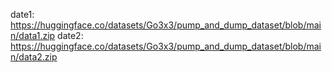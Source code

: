 date1: https://huggingface.co/datasets/Go3x3/pump_and_dump_dataset/blob/main/data1.zip
date2: https://huggingface.co/datasets/Go3x3/pump_and_dump_dataset/blob/main/data2.zip
